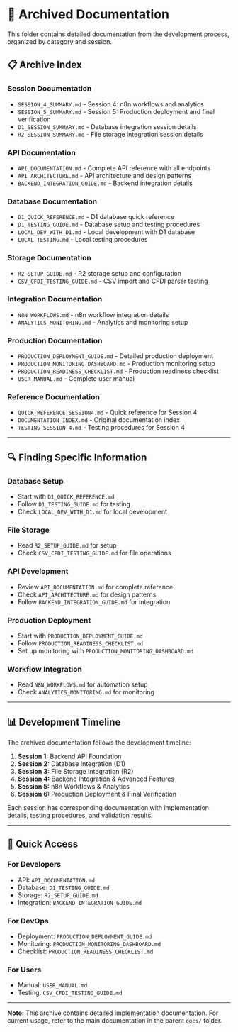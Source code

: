 # 📁 Archived Documentation

This folder contains detailed documentation from the development process, organized by category and session.

## 📋 **Archive Index**

### **Session Documentation**
- `SESSION_4_SUMMARY.md` - Session 4: n8n workflows and analytics
- `SESSION_5_SUMMARY.md` - Session 5: Production deployment and final verification
- `D1_SESSION_SUMMARY.md` - Database integration session details
- `R2_SESSION_SUMMARY.md` - File storage integration session details

### **API Documentation**
- `API_DOCUMENTATION.md` - Complete API reference with all endpoints
- `API_ARCHITECTURE.md` - API architecture and design patterns
- `BACKEND_INTEGRATION_GUIDE.md` - Backend integration details

### **Database Documentation**
- `D1_QUICK_REFERENCE.md` - D1 database quick reference
- `D1_TESTING_GUIDE.md` - Database setup and testing procedures
- `LOCAL_DEV_WITH_D1.md` - Local development with D1 database
- `LOCAL_TESTING.md` - Local testing procedures

### **Storage Documentation**
- `R2_SETUP_GUIDE.md` - R2 storage setup and configuration
- `CSV_CFDI_TESTING_GUIDE.md` - CSV import and CFDI parser testing

### **Integration Documentation**
- `N8N_WORKFLOWS.md` - n8n workflow integration details
- `ANALYTICS_MONITORING.md` - Analytics and monitoring setup

### **Production Documentation**
- `PRODUCTION_DEPLOYMENT_GUIDE.md` - Detailed production deployment
- `PRODUCTION_MONITORING_DASHBOARD.md` - Production monitoring setup
- `PRODUCTION_READINESS_CHECKLIST.md` - Production readiness checklist
- `USER_MANUAL.md` - Complete user manual

### **Reference Documentation**
- `QUICK_REFERENCE_SESSION4.md` - Quick reference for Session 4
- `DOCUMENTATION_INDEX.md` - Original documentation index
- `TESTING_SESSION_4.md` - Testing procedures for Session 4

---

## 🔍 **Finding Specific Information**

### **Database Setup**
- Start with `D1_QUICK_REFERENCE.md`
- Follow `D1_TESTING_GUIDE.md` for testing
- Check `LOCAL_DEV_WITH_D1.md` for local development

### **File Storage**
- Read `R2_SETUP_GUIDE.md` for setup
- Check `CSV_CFDI_TESTING_GUIDE.md` for file operations

### **API Development**
- Review `API_DOCUMENTATION.md` for complete reference
- Check `API_ARCHITECTURE.md` for design patterns
- Follow `BACKEND_INTEGRATION_GUIDE.md` for integration

### **Production Deployment**
- Start with `PRODUCTION_DEPLOYMENT_GUIDE.md`
- Follow `PRODUCTION_READINESS_CHECKLIST.md`
- Set up monitoring with `PRODUCTION_MONITORING_DASHBOARD.md`

### **Workflow Integration**
- Read `N8N_WORKFLOWS.md` for automation setup
- Check `ANALYTICS_MONITORING.md` for monitoring

---

## 📊 **Development Timeline**

The archived documentation follows the development timeline:

1. **Session 1:** Backend API Foundation
2. **Session 2:** Database Integration (D1)
3. **Session 3:** File Storage Integration (R2)
4. **Session 4:** Backend Integration & Advanced Features
5. **Session 5:** n8n Workflows & Analytics
6. **Session 6:** Production Deployment & Final Verification

Each session has corresponding documentation with implementation details, testing procedures, and validation results.

---

## 🎯 **Quick Access**

### **For Developers**
- API: `API_DOCUMENTATION.md`
- Database: `D1_TESTING_GUIDE.md`
- Storage: `R2_SETUP_GUIDE.md`
- Integration: `BACKEND_INTEGRATION_GUIDE.md`

### **For DevOps**
- Deployment: `PRODUCTION_DEPLOYMENT_GUIDE.md`
- Monitoring: `PRODUCTION_MONITORING_DASHBOARD.md`
- Checklist: `PRODUCTION_READINESS_CHECKLIST.md`

### **For Users**
- Manual: `USER_MANUAL.md`
- Testing: `CSV_CFDI_TESTING_GUIDE.md`

---

**Note:** This archive contains detailed implementation documentation. For current usage, refer to the main documentation in the parent `docs/` folder.
